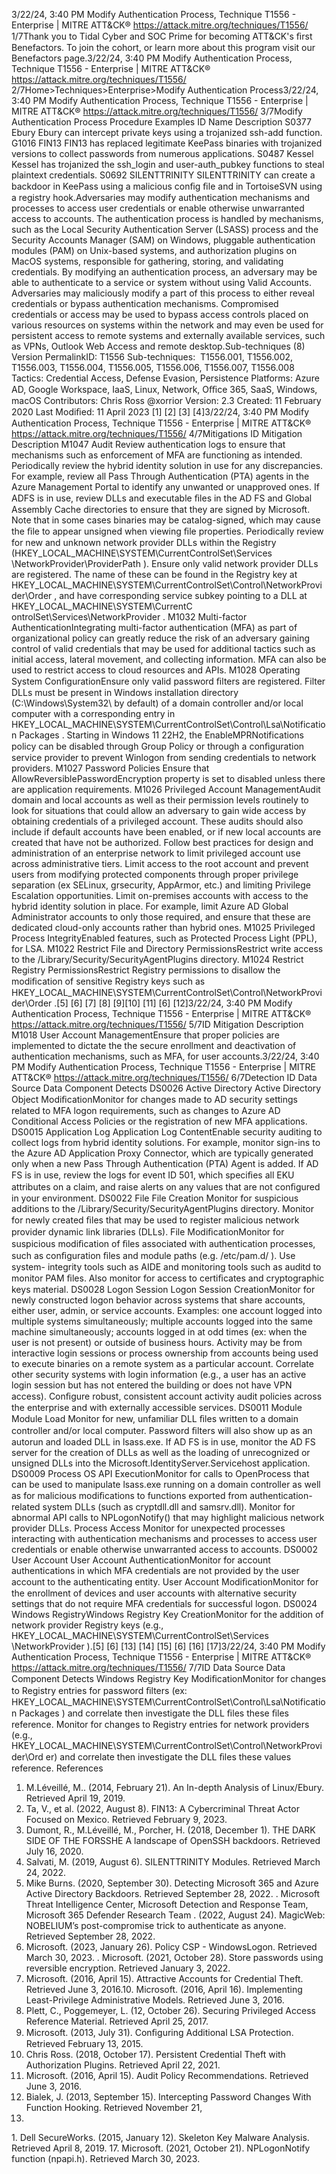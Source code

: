 3/22/24, 3:40 PM Modify Authentication Process, Technique T1556 - Enterprise | MITRE ATT&CK®
https://attack.mitre.org/techniques/T1556/ 1/7Thank you to Tidal Cyber and SOC Prime for becoming ATT&CK's ﬁrst Benefactors. To join the cohort, or learn more about this program visit our
Benefactors page.3/22/24, 3:40 PM Modify Authentication Process, Technique T1556 - Enterprise | MITRE ATT&CK®
https://attack.mitre.org/techniques/T1556/ 2/7Home>Techniques>Enterprise>Modify Authentication Process3/22/24, 3:40 PM Modify Authentication Process, Technique T1556 - Enterprise | MITRE ATT&CK®
https://attack.mitre.org/techniques/T1556/ 3/7Modify Authentication Process
Procedure Examples
ID Name Description
S0377 Ebury Ebury can intercept private keys using a trojanized ssh-add function.
G1016 FIN13 FIN13 has replaced legitimate KeePass binaries with trojanized versions to collect passwords from
numerous applications.
S0487 Kessel Kessel has trojanized the ssh\_login and user-auth\_pubkey functions to steal plaintext credentials.
S0692 SILENTTRINITY SILENTTRINITY can create a backdoor in KeePass using a malicious conﬁg ﬁle and in TortoiseSVN using a
registry hook.Adversaries may modify authentication mechanisms and processes to access user credentials or enable otherwise unwarranted access to
accounts. The authentication process is handled by mechanisms, such as the Local Security Authentication Server (LSASS) process and the
Security Accounts Manager (SAM) on Windows, pluggable authentication modules (PAM) on Unix-based systems, and authorization plugins
on MacOS systems, responsible for gathering, storing, and validating credentials. By modifying an authentication process, an adversary may
be able to authenticate to a service or system without using Valid Accounts.
Adversaries may maliciously modify a part of this process to either reveal credentials or bypass authentication mechanisms. Compromised
credentials or access may be used to bypass access controls placed on various resources on systems within the network and may even be
used for persistent access to remote systems and externally available services, such as VPNs, Outlook Web Access and remote desktop.Sub-techniques (8)
Version PermalinkID: T1556
Sub-techniques:  T1556.001, T1556.002, T1556.003, T1556.004, T1556.005, T1556.006, T1556.007, T1556.008
 
Tactics: Credential Access, Defense Evasion, Persistence
 
Platforms: Azure AD, Google Workspace, IaaS, Linux, Network, Oﬃce 365, SaaS, Windows, macOS
Contributors: Chris Ross @xorrior
Version: 2.3
Created: 11 February 2020
Last Modiﬁed: 11 April 2023
[1]
[2]
[3]
[4]3/22/24, 3:40 PM Modify Authentication Process, Technique T1556 - Enterprise | MITRE ATT&CK®
https://attack.mitre.org/techniques/T1556/ 4/7Mitigations
ID Mitigation Description
M1047 Audit Review authentication logs to ensure that mechanisms such as enforcement of MFA are functioning as
intended.
Periodically review the hybrid identity solution in use for any discrepancies. For example, review all Pass
Through Authentication (PTA) agents in the Azure Management Portal to identify any unwanted or
unapproved ones. If ADFS is in use, review DLLs and executable ﬁles in the AD FS and Global
Assembly Cache directories to ensure that they are signed by Microsoft. Note that in some cases
binaries may be catalog-signed, which may cause the ﬁle to appear unsigned when viewing ﬁle
properties.
Periodically review for new and unknown network provider DLLs within the Registry
(HKEY\_LOCAL\_MACHINE\SYSTEM\CurrentControlSet\Services\
\NetworkProvider\ProviderPath ). Ensure only valid network provider DLLs
are registered. The name of these can be found in the Registry key at
HKEY\_LOCAL\_MACHINE\SYSTEM\CurrentControlSet\Control\NetworkProvider\Order , and have
corresponding service subkey pointing to a DLL at HKEY\_LOCAL\_MACHINE\SYSTEM\CurrentC
ontrolSet\Services\\NetworkProvider .
M1032 Multi-factor
AuthenticationIntegrating multi-factor authentication (MFA) as part of organizational policy can greatly reduce the risk
of an adversary gaining control of valid credentials that may be used for additional tactics such as
initial access, lateral movement, and collecting information. MFA can also be used to restrict access to
cloud resources and APIs.
M1028 Operating System
ConﬁgurationEnsure only valid password ﬁlters are registered. Filter DLLs must be present in Windows installation
directory (C:\Windows\System32\ by default) of a domain controller and/or local computer with a
corresponding entry in
HKEY\_LOCAL\_MACHINE\SYSTEM\CurrentControlSet\Control\Lsa\Notification Packages .
Starting in Windows 11 22H2, the EnableMPRNotifications policy can be disabled through Group
Policy or through a conﬁguration service provider to prevent Winlogon from sending credentials to
network providers.
M1027 Password Policies Ensure that AllowReversiblePasswordEncryption property is set to disabled unless there are
application requirements.
M1026 Privileged
Account
ManagementAudit domain and local accounts as well as their permission levels routinely to look for situations that
could allow an adversary to gain wide access by obtaining credentials of a privileged account. 
These audits should also include if default accounts have been enabled, or if new local accounts are
created that have not be authorized. Follow best practices for design and administration of an
enterprise network to limit privileged account use across administrative tiers. 
Limit access to the root account and prevent users from modifying protected components through
proper privilege separation (ex SELinux, grsecurity, AppArmor, etc.) and limiting Privilege Escalation
opportunities.
Limit on-premises accounts with access to the hybrid identity solution in place. For example, limit Azure
AD Global Administrator accounts to only those required, and ensure that these are dedicated cloud-only
accounts rather than hybrid ones.
M1025 Privileged Process
IntegrityEnabled features, such as Protected Process Light (PPL), for LSA.
M1022 Restrict File and
Directory
PermissionsRestrict write access to the /Library/Security/SecurityAgentPlugins directory.
M1024 Restrict Registry
PermissionsRestrict Registry permissions to disallow the modiﬁcation of sensitive Registry keys such as
HKEY\_LOCAL\_MACHINE\SYSTEM\CurrentControlSet\Control\NetworkProvider\Order .[5]
[6]
[7]
[8]
[9][10]
[11]
[6]
[12]3/22/24, 3:40 PM Modify Authentication Process, Technique T1556 - Enterprise | MITRE ATT&CK®
https://attack.mitre.org/techniques/T1556/ 5/7ID Mitigation Description
M1018 User Account
ManagementEnsure that proper policies are implemented to dictate the the secure enrollment and deactivation of
authentication mechanisms, such as MFA, for user accounts.3/22/24, 3:40 PM Modify Authentication Process, Technique T1556 - Enterprise | MITRE ATT&CK®
https://attack.mitre.org/techniques/T1556/ 6/7Detection
ID Data Source Data Component Detects
DS0026 Active Directory Active Directory
Object
ModiﬁcationMonitor for changes made to AD security settings related to MFA logon requirements,
such as changes to Azure AD Conditional Access Policies or the registration of new
MFA applications.
DS0015 Application Log Application Log
ContentEnable security auditing to collect logs from hybrid identity solutions. For example,
monitor sign-ins to the Azure AD Application Proxy Connector, which are typically
generated only when a new Pass Through Authentication (PTA) Agent is added. If
AD FS is in use, review the logs for event ID 501, which speciﬁes all EKU attributes on
a claim, and raise alerts on any values that are not conﬁgured in your environment.
DS0022 File File Creation Monitor for suspicious additions to the /Library/Security/SecurityAgentPlugins
directory.
Monitor for newly created ﬁles that may be used to register malicious network
provider dynamic link libraries (DLLs).
File
ModiﬁcationMonitor for suspicious modiﬁcation of ﬁles associated with authentication processes,
such as conﬁguration ﬁles and module paths (e.g. /etc/pam.d/ ). Use system-
integrity tools such as AIDE and monitoring tools such as auditd to monitor PAM ﬁles.
Also monitor for access to certiﬁcates and cryptographic keys material.
DS0028 Logon Session Logon Session
CreationMonitor for newly constructed logon behavior across systems that share accounts,
either user, admin, or service accounts. Examples: one account logged into multiple
systems simultaneously; multiple accounts logged into the same machine
simultaneously; accounts logged in at odd times (ex: when the user is not present) or
outside of business hours. Activity may be from interactive login sessions or process
ownership from accounts being used to execute binaries on a remote system as a
particular account. Correlate other security systems with login information (e.g., a
user has an active login session but has not entered the building or does not have
VPN access). Conﬁgure robust, consistent account activity audit policies across the
enterprise and with externally accessible services.
DS0011 Module Module Load Monitor for new, unfamiliar DLL ﬁles written to a domain controller and/or local
computer. Password ﬁlters will also show up as an autorun and loaded DLL in
lsass.exe. If AD FS is in use, monitor the AD FS server for the creation of DLLs as
well as the loading of unrecognized or unsigned DLLs into the
Microsoft.IdentityServer.Servicehost application.
DS0009 Process OS API
ExecutionMonitor for calls to OpenProcess that can be used to manipulate lsass.exe running
on a domain controller as well as for malicious modiﬁcations to functions exported
from authentication-related system DLLs (such as cryptdll.dll and samsrv.dll).
Monitor for abnormal API calls to NPLogonNotify() that may highlight malicious
network provider DLLs.
Process Access Monitor for unexpected processes interacting with authentication mechanisms and
processes to access user credentials or enable otherwise unwarranted access to
accounts.
DS0002 User Account User Account
AuthenticationMonitor for account authentications in which MFA credentials are not provided by the
user account to the authenticating entity.
User Account
ModiﬁcationMonitor for the enrollment of devices and user accounts with alternative security
settings that do not require MFA credentials for successful logon.
DS0024 Windows RegistryWindows
Registry Key
CreationMonitor for the addition of network provider Registry keys (e.g.,
HKEY\_LOCAL\_MACHINE\SYSTEM\CurrentControlSet\Services\
\NetworkProvider ).[5]
[6]
[13]
[14]
[15]
[6]
[16]
[17]3/22/24, 3:40 PM Modify Authentication Process, Technique T1556 - Enterprise | MITRE ATT&CK®
https://attack.mitre.org/techniques/T1556/ 7/7ID Data Source Data Component Detects
Windows
Registry Key
ModiﬁcationMonitor for changes to Registry entries for password ﬁlters (ex:
HKEY\_LOCAL\_MACHINE\SYSTEM\CurrentControlSet\Control\Lsa\Notification
Packages ) and correlate then investigate the DLL ﬁles these ﬁles reference.
Monitor for changes to Registry entries for network providers (e.g.,
HKEY\_LOCAL\_MACHINE\SYSTEM\CurrentControlSet\Control\NetworkProvider\Ord
er) and correlate then investigate the DLL ﬁles these values reference.
References
1. M.Léveillé, M.. (2014, February 21). An In-depth Analysis of
Linux/Ebury. Retrieved April 19, 2019.
2. Ta, V., et al. (2022, August 8). FIN13: A Cybercriminal Threat
Actor Focused on Mexico. Retrieved February 9, 2023.
3. Dumont, R., M.Léveillé, M., Porcher, H. (2018, December 1).
THE DARK SIDE OF THE FORSSHE A landscape of OpenSSH
backdoors. Retrieved July 16, 2020.
4. Salvati, M. (2019, August 6). SILENTTRINITY Modules.
Retrieved March 24, 2022.
5. Mike Burns. (2020, September 30). Detecting Microsoft 365
and Azure Active Directory Backdoors. Retrieved September
28, 2022.
 . Microsoft Threat Intelligence Center, Microsoft Detection and
Response Team, Microsoft 365 Defender Research Team .
(2022, August 24). MagicWeb: NOBELIUM’s post-compromise
trick to authenticate as anyone. Retrieved September 28, 2022.
7. Microsoft. (2023, January 26). Policy CSP - WindowsLogon.
Retrieved March 30, 2023.
 . Microsoft. (2021, October 28). Store passwords using
reversible encryption. Retrieved January 3, 2022.
9. Microsoft. (2016, April 15). Attractive Accounts for Credential
Theft. Retrieved June 3, 2016.10. Microsoft. (2016, April 16). Implementing Least-Privilege
Administrative Models. Retrieved June 3, 2016.
11. Plett, C., Poggemeyer, L. (12, October 26). Securing Privileged
Access Reference Material. Retrieved April 25, 2017.
12. Microsoft. (2013, July 31). Conﬁguring Additional LSA
Protection. Retrieved February 13, 2015.
13. Chris Ross. (2018, October 17). Persistent Credential Theft
with Authorization Plugins. Retrieved April 22, 2021.
14. Microsoft. (2016, April 15). Audit Policy Recommendations.
Retrieved June 3, 2016.
15. Bialek, J. (2013, September 15). Intercepting Password
Changes With Function Hooking. Retrieved November 21,
2017.
1 . Dell SecureWorks. (2015, January 12). Skeleton Key Malware
Analysis. Retrieved April 8, 2019.
17. Microsoft. (2021, October 21). NPLogonNotify function
(npapi.h). Retrieved March 30, 2023.
